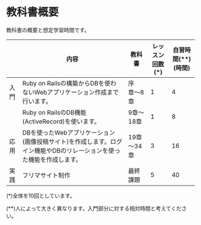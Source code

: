 # 教科書概要

教科書の概要と想定学習時間です。

|      | 内容                                                         | 教科書      | レッスン回数(*) | 自習時間(**)(時間) |
| ---- | ------------------------------------------------------------ | ----------- | --------------- | ------------------ |
| 入門 | Ruby on Railsの構築からDBを使わないWebアプリケーション作成まで行います。 | 序章〜8章   | 1               | 4                  |
|      | Ruby on RailsのDB機能(ActiveRecord)を使います。              | 9章〜18章   | 1               | 8                  |
| 応用 | DBを使ったWebアプリケーション(画像投稿サイト)を作成します。ログイン機能やDBのリレーションを使った機能を作成します。 | 19章 〜34章 | 3               | 16                 |
| 実践 | フリマサイト制作                                             | 最終課題    | 5               | 40                 |

(*)全体を10回としています。

(**)人によって大きく異なります。入門部分に対する相対時間と考えてください。